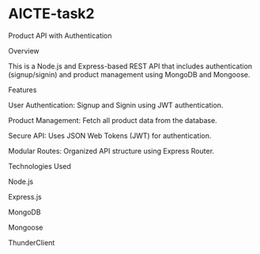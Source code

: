 # AICTE-task2
Product API with Authentication

Overview

This is a Node.js and Express-based REST API that includes authentication (signup/signin) and product management using MongoDB and Mongoose.

Features

User Authentication: Signup and Signin using JWT authentication.

Product Management: Fetch all product data from the database.

Secure API: Uses JSON Web Tokens (JWT) for authentication.

Modular Routes: Organized API structure using Express Router.

Technologies Used

Node.js

Express.js

MongoDB

Mongoose

ThunderClient

